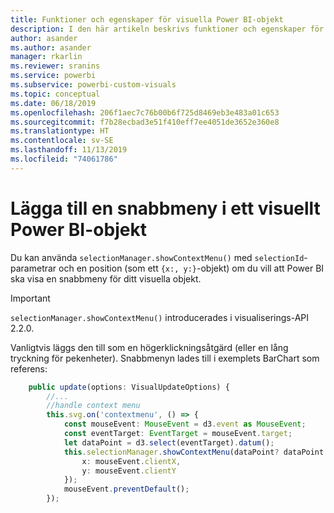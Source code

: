 ```yaml
---
title: Funktioner och egenskaper för visuella Power BI-objekt
description: I den här artikeln beskrivs funktioner och egenskaper för visuella Power BI-objekt.
author: asander
ms.author: asander
manager: rkarlin
ms.reviewer: sranins
ms.service: powerbi
ms.subservice: powerbi-custom-visuals
ms.topic: conceptual
ms.date: 06/18/2019
ms.openlocfilehash: 206f1aec7c76b00b6f725d8469eb3e483a01c653
ms.sourcegitcommit: f7b28ecbad3e51f410eff7ee4051de3652e360e8
ms.translationtype: HT
ms.contentlocale: sv-SE
ms.lasthandoff: 11/13/2019
ms.locfileid: "74061786"
---
```

# <a name="add-context-menu-to-power-bi-visual"></a>Lägga till en snabbmeny i ett visuellt Power BI-objekt

Du kan använda `selectionManager.showContextMenu()` med `selectionId`-parametrar och en position (som ett `{x:, y:}`-objekt) om du vill att Power BI ska visa en snabbmeny för ditt visuella objekt.

> [!IMPORTANT]
> `selectionManager.showContextMenu()` introducerades i visualiserings-API 2.2.0.

Vanligtvis läggs den till som en högerklickningsåtgärd (eller en lång tryckning för pekenheter). Snabbmenyn lades till i exemplets BarChart som referens:

```typescript
    public update(options: VisualUpdateOptions) {
        //...
        //handle context menu
        this.svg.on('contextmenu', () => {
            const mouseEvent: MouseEvent = d3.event as MouseEvent;
            const eventTarget: EventTarget = mouseEvent.target;
            let dataPoint = d3.select(eventTarget).datum();
            this.selectionManager.showContextMenu(dataPoint? dataPoint.selectionId : {}, {
                x: mouseEvent.clientX,
                y: mouseEvent.clientY
            });
            mouseEvent.preventDefault();
        });
```

